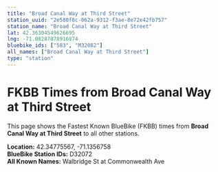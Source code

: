 ```yaml
---
title: "Broad Canal Way at Third Street"
station_uuid: "2e580f8c-062a-9312-f3ae-8e72e42fb757"
station_name: "Broad Canal Way at Third Street"
lat: 42.36304549626695
lng: -71.08287078916874
bluebike_ids: ["583", "M32082"]
all_names: ["Broad Canal Way at Third Street"]
type: "station"
---
```


# FKBB Times from Broad Canal Way at Third Street

This page shows the Fastest Known BlueBike (FKBB) times from **Broad Canal Way at Third Street** to all other stations.

**Location:** 42.34775567, -71.1356758  
**BlueBike Station IDs:** D32072  
**All Known Names:** Walbridge St at Commonwealth Ave

